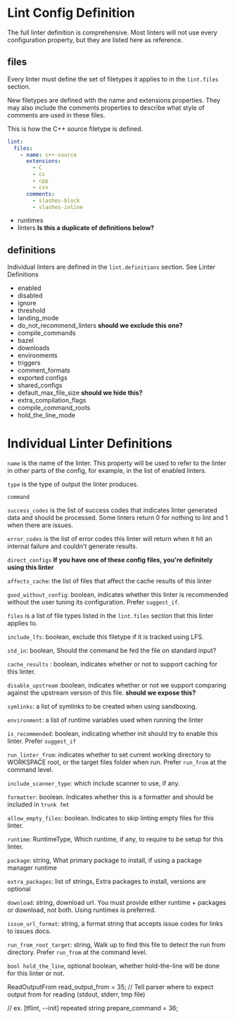 # Lint Config Definition


The full linter definition is comprehensive. Most linters will not use every
configuration property, but they are listed here as reference.


## files

Every linter must define the set of filetypes it applies to in the `lint.files` section.

New filetypes are defined with the name and extensions properties. 
They may also include the comments properties to describe what style of
comments are used in these files.

This is how the C++ source filetype is defined.

```yaml
lint:
  files:
    - name: c++-source
      extensions:
        - C
        - cc
        - cpp
        - cxx
      comments:
        - slashes-block
        - slashes-inline
```

* runtimes
* linters __Is this a duplicate of definitions below?__

## definitions

Individual linters are defined in the `lint.definitions` section. See Linter Definitions


* enabled
* disabled
* ignore
* threshold
* landing_mode
* do_not_recommend_linters __should we exclude this one?__
* compile_commands
* bazel
* downloads
* environments
* triggers
* comment_formats
* exported configs
* shared_configs
* default_max_file_size __should we hide this?__
* extra_compilation_flags
* compile_command_roots
* hold_the_line_mode

# Individual Linter Definitions

`name` is the name of the linter. This property will be used to refer to the linter in other parts of the config, for example, in the list of enabled linters.

`type` is the type of output the linter produces.

`command`

`success_codes` is the list of success codes that indicates linter generated data and should be processed. Some linters return 0 for nothing to lint and 1 when there are issues.

`error_codes` is the list of error codes this linter will return when it hit an internal failure and couldn't generate results.

`direct_configs`
__If you have one of these config files, you're definitely using this linter__


`affects_cache`: the list of files that affect the cache results of this linter

`good_without_config`: boolean, indicates whether this linter is recommended without the user tuning its configuration. Prefer `suggest_if`.

`files` is a list of file types listed in the `lint.files` section that this 
linter applies to.


`include_lfs`: boolean, exclude this filetype if it is tracked using LFS.

`std_in`: boolean, Should the command be fed the file on standard input?

`cache_results` : boolean, indicates whether or not to support caching for this linter.

`disable_upstream` :boolean, indicates whether or not we support comparing against the upstream version of this file.  **should we expose this?**

`symlinks`: a list of symlinks to be created when using sandboxing.


`environment`: a list of runtime variables used when running the linter


`is_recommended`: boolean, indicating whether init should try to enable this linter. Prefer `suggest_if`

`run_linter_from`: indicates whether to set current working directory to WORKSPACE root, or the target files folder when run. Prefer `run_from` at the command level.

`include_scanner_type`: which include scanner to use, if any.

`formatter`: boolean. Indicates whether this is a formatter and should be included in `trunk fmt`


`allow_empty_files`: boolean. Indicates to skip linting empty files for this linter.

`runtime`: RuntimeType, Which runtime, if any, to require to be setup for this linter.

`package`: string, What primary package to install, if using a package manager runtime

`extra_packages`: list of strings, Extra packages to install, versions are optional


`download`: string, download url. You must provide either runtime + packages or download, not both. Using runtimes is preferred.

`issue_url_format`: string, a format string that accepts issue codes for links to issues docs.


`run_from_root_target`: string, Walk up to find this file to detect the run from directory. Prefer `run_from` at the command level.

`bool hold_the_line`, optional boolean, whether hold-the-line will be done for this linter or not.

ReadOutputFrom read_output_from = 35;
// Tell parser where to expect output from for reading (stdout, stderr, tmp file)


// ex. [tflint, --init]
repeated string prepare_command = 36;




























